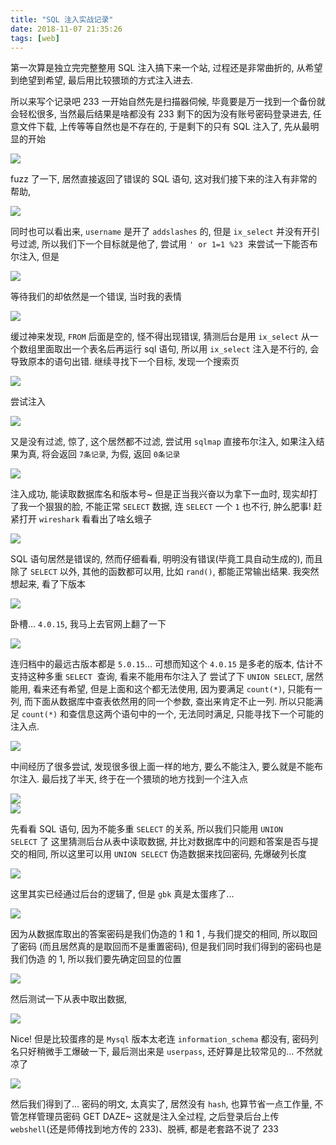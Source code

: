 ```yaml
---
title: "SQL 注入实战记录"
date: 2018-11-07 21:35:26
tags: [web]
---
```


第一次算是独立完完整整用 SQL 注入搞下来一个站, 过程还是非常曲折的, 从希望到绝望到希望, 最后用比较猥琐的方式注入进去.  

<!-- more -->

所以来写个记录吧 233 一开始自然先是扫描器伺候, 毕竟要是万一找到一个备份就会轻松很多, 当然最后结果是啥都没有 233 剩下的因为没有账号密码登录进去, 任意文件下载, 上传等等自然也是不存在的, 于是剩下的只有 SQL 注入了, 先从最明显的开始  

![](https://i.loli.net/2019/03/08/5c827ce5927f7.jpg)  

fuzz 了一下, 居然直接返回了错误的 SQL 语句, 这对我们接下来的注入有非常的帮助,  

![](https://i.loli.net/2019/03/08/5c827ceab5aaa.jpg)  

同时也可以看出来, `username` 是开了 `addslashes` 的, 但是 `ix_select` 并没有开引号过滤, 所以我们下一个目标就是他了, 尝试用 `' or 1=1 %23`  来尝试一下能否布尔注入, 但是  

![](https://i.loli.net/2019/03/08/5c827cefa5720.jpg)  

等待我们的却依然是一个错误, 当时我的表情  

![](https://i.loli.net/2019/03/08/5c827cf63a52c.jpg)  

缓过神来发现, `FROM` 后面是空的, 怪不得出现错误, 猜测后台是用 `ix_select` 从一个数组里面取出一个表名后再运行 sql 语句, 所以用 `ix_select` 注入是不行的, 会导致原本的语句出错. 继续寻找下一个目标, 发现一个搜索页   

![](https://i.loli.net/2019/03/08/5c827cfa55678.jpg)  

尝试注入  

![](https://i.loli.net/2019/03/08/5c827cfe30b29.jpg)  

又是没有过滤, 惊了, 这个居然都不过滤, 尝试用 `sqlmap` 直接布尔注入, 如果注入结果为真, 将会返回 `7条记录`, 为假, 返回 `0条记录`  

![](https://i.loli.net/2019/03/08/5c827d05985ae.jpg)  

注入成功, 能读取数据库名和版本号~ 但是正当我兴奋以为拿下一血时, 现实却打了我一个狠狠的脸, 不能正常 `SELECT` 数据, 连 `SELECT` 一个 `1` 也不行, 肿么肥事! 赶紧打开 `wireshark` 看看出了啥幺蛾子  

![](https://i.loli.net/2019/03/08/5c827d09a8e41.jpg)  

SQL 语句居然是错误的, 然而仔细看看, 明明没有错误(毕竟工具自动生成的), 而且除了 `SELECT` 以外, 其他的函数都可以用, 比如 `rand()`, 都能正常输出结果. 我突然想起来, 看了下版本  

![](https://i.loli.net/2019/03/08/5c827d0e83875.jpg)  

卧槽... `4.0.15`, 我马上去官网上翻了一下  

![](https://i.loli.net/2019/03/08/5c827d12d36f4.jpg)  

连归档中的最远古版本都是 `5.0.15`... 可想而知这个 `4.0.15` 是多老的版本, 估计不支持这种多重 `SELECT`  查询, 看来不能用布尔注入了 尝试了下 `UNION SELECT`, 居然能用, 看来还有希望, 但是上面和这个都无法使用, 因为要满足 `count(*)`, 只能有一列, 而下面从数据库中查表依然用的同一个参数, 查出来肯定不止一列. 所以只能满足 `count(*)` 和查信息这两个语句中的一个, 无法同时满足, 只能寻找下一个可能的注入点.  

![](https://i.loli.net/2019/03/08/5c827d185e8e3.jpg)  

中间经历了很多尝试, 发现很多很上面一样的地方, 要么不能注入, 要么就是不能布尔注入. 最后找了半天, 终于在一个猥琐的地方找到一个注入点  

![](https://i.loli.net/2019/03/08/5c827d1b7bd2b.jpg)  
![](https://i.loli.net/2019/03/08/5c827d22bff4b.jpg)  

先看看 SQL 语句, 因为不能多重 `SELECT` 的关系, 所以我们只能用 `UNION SELECT` 了 这里猜测后台从表中读取数据, 并比对数据库中的问题和答案是否与提交的相同, 所以这里可以用 `UNION SELECT` 伪造数据来找回密码, 先爆破列长度  

![](https://i.loli.net/2019/03/08/5c827d281f1aa.jpg)  

这里其实已经通过后台的逻辑了, 但是 `gbk` 真是太蛋疼了...  

![](https://i.loli.net/2019/03/08/5c827d2cf267a.jpg)  

因为从数据库取出的答案密码是我们伪造的 1 和 1 , 与我们提交的相同, 所以取回了密码 (而且居然真的是取回而不是重置密码), 但是我们同时我们得到的密码也是我们伪造 的 1, 所以我们要先确定回显的位置  

![](https://i.loli.net/2019/03/08/5c827d327d87f.jpg)  

然后测试一下从表中取出数据,  

![](https://i.loli.net/2019/03/08/5c827d379338a.jpg)  

Nice! 但是比较蛋疼的是 `Mysql` 版本太老连 `information_schema` 都没有, 密码列名只好稍微手工爆破一下, 最后测出来是 `userpass`, 还好算是比较常见的... 不然就凉了  

![](https://i.loli.net/2019/03/08/5c827d3c538f4.jpg)  

然后我们得到了... 密码的明文, 太真实了, 居然没有 `hash`, 也算节省一点工作量, 不管怎样管理员密码 GET DAZE~ 这就是注入全过程, 之后登录后台上传 `webshell`(还是师傅找到地方传的 233)、脱裤, 都是老套路不说了 233